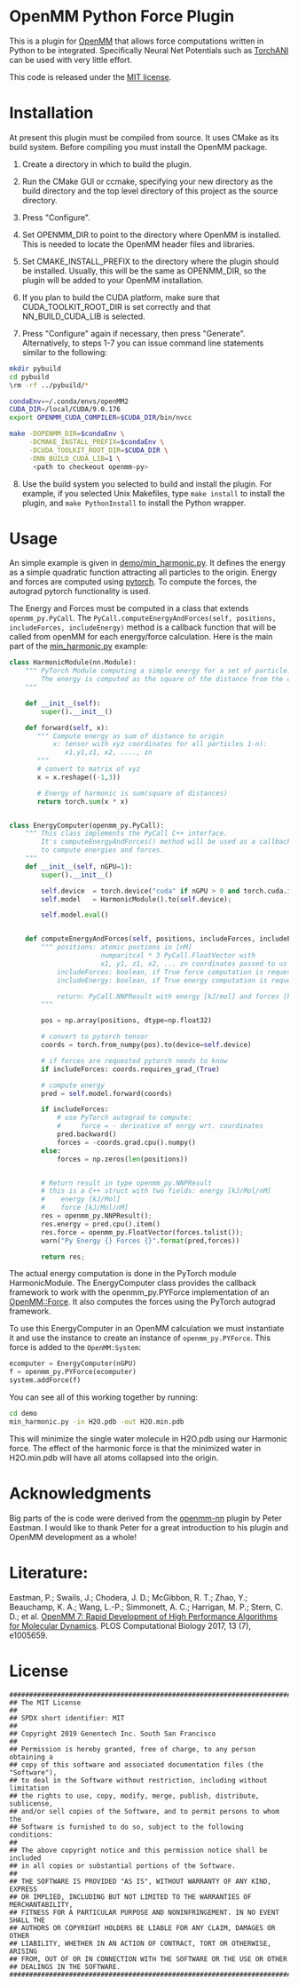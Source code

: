 OpenMM Python Force Plugin
============================

This is a plugin for [OpenMM](http://openmm.org) that allows force computations written in
Python to be integrated. Specifically Neural Net Potentials such as 
[TorchANI](https://github.com/aiqm/torchani) can be used with very little effort.

This code is released under the [MIT license](License.txt).


Installation
============

At present this plugin must be compiled from source. It uses CMake as its build
system.  Before compiling you must install the OpenMM package.

1. Create a directory in which to build the plugin.

2. Run the CMake GUI or ccmake, specifying your new directory as the build directory and the top
level directory of this project as the source directory.

3. Press "Configure".

4. Set OPENMM_DIR to point to the directory where OpenMM is installed.  This is needed to locate
the OpenMM header files and libraries.

5. Set CMAKE_INSTALL_PREFIX to the directory where the plugin should be installed.  Usually,
this will be the same as OPENMM_DIR, so the plugin will be added to your OpenMM installation.

6. If you plan to build the CUDA platform, make sure that CUDA_TOOLKIT_ROOT_DIR is set correctly
and that NN_BUILD_CUDA_LIB is selected.

7. Press "Configure" again if necessary, then press "Generate".
Alternatively, to steps 1-7 you can issue command line statements similar to the following:
```bash
mkdir pybuild
cd pybuild
\rm -rf ../pybuild/*

condaEnv=~/.conda/envs/openMM2
CUDA_DIR=/local/CUDA/9.0.176
export OPENMM_CUDA_COMPILER=$CUDA_DIR/bin/nvcc

make -DOPENMM_DIR=$condaEnv \
     -DCMAKE_INSTALL_PREFIX=$condaEnv \
     -DCUDA_TOOLKIT_ROOT_DIR=$CUDA_DIR \
     -DNN_BUILD_CUDA_LIB=1 \
      <path to checkeout openmm-py>
```

8. Use the build system you selected to build and install the plugin.  For example, if you
selected Unix Makefiles, type `make install` to install the plugin, and `make PythonInstall` to
install the Python wrapper.

Usage
=====

An simple example is given in [demo/min_harmonic.py](demo/min_harmonic.py).
It defines the energy as a simple quadratic function attracting all particles to
the origin. Energy and forces are computed using [pytorch](https://pytorch.org/).
To compute the forces, the autograd pytorch functionality is used.


The Energy and Forces must be computed in a class that extends ```openmm_py.PyCall```.
The ```PyCall.computeEnergyAndForces(self, positions, includeForces, includeEnergy)```
method is a callback function that will be called from openMM for each energy/force
calculation. Here is the main part of the [min_harmonic.py](demo/min_harmonic.py) example:

```python
class HarmonicModule(nn.Module):
    """ PyTorch Module computing a simple energy for a set of particle.
        The energy is computed as the square of the distance from the origin.
    """

    def __init__(self):
        super().__init__()

    def forward(self, x):
       """ Compute energy as sum of distance to origin
           x: tensor with xyz coordinates for all particles 1-n):
              x1,y1,z1, x2, ...., zn
       """
       # convert to matrix of xyz
       x = x.reshape((-1,3))

       # Energy of harmonic is sum(square of distances)
       return torch.sum(x * x)


class EnergyComputer(openmm_py.PyCall):
    """ This class implements the PyCall C++ interface.
        It's computeEnergyAndForces() method will be used as a callback from C++
        to compute energies and forces.
    """
    def __init__(self, nGPU=1):
        super().__init__()

        self.device  = torch.device("cuda" if nGPU > 0 and torch.cuda.is_available() else "cpu")
        self.model   = HarmonicModule().to(self.device);

        self.model.eval()


    def computeEnergyAndForces(self, positions, includeForces, includeEnergy):
        """ positions: atomic postions in [nM]
                       numparitcal * 3 PyCall.FloatVector with
                       x1, y1, z1, x2, ... zn coordinates passed to us from openMM
            includeForces: boolean, if True force computation is requested.
            includeEnergy: boolean, if True energy computation is requested.

            return: PyCall.NNPResult with energy [kJ/mol] and forces [kJ/mol/nm]
        """

        pos = np.array(positions, dtype=np.float32)

        # convert to pytorch tensor
        coords = torch.from_numpy(pos).to(device=self.device)

        # if forces are requested pytorch needs to know
        if includeForces: coords.requires_grad_(True)

        # compute energy
        pred = self.model.forward(coords)

        if includeForces:
            # use PyTorch autograd to compute:
            #     force = - derivative of enrgy wrt. coordinates
            pred.backward()
            forces = -coords.grad.cpu().numpy()
        else:
            forces = np.zeros(len(positions))


        # Return result in type openmm_py.NNPResult
        # this is a C++ struct with two fields: energy [kJ/Mol/nM]
        #    energy [kJ/Mol]
        #    force [kJ/Mol/nM]
        res = openmm_py.NNPResult();
        res.energy = pred.cpu().item()
        res.force = openmm_py.FloatVector(forces.tolist());
        warn("Py Energy {} Forces {}".format(pred,forces))

        return res;
```

The actual energy computation is done in the PyTorch module HarmonicModule.
The EnergyComputer class provides the callback framework to work
with the openmm_py.PYForce implementation of an 
[OpenMM::Force](https://simtk.org/api_docs/openmm/api6_0/python/classsimtk_1_1openmm_1_1openmm_1_1Force.html).
It also computes the forces using the PyTorch autograd framework.


To use this EnergyComputer in an OpenMM calculation we must instantiate it and
use the instance to create an instance of ```openmm_py.PYForce```. This
force is added to the ```OpenMM:System```:

```python
ecomputer = EnergyComputer(nGPU)
f = openmm_py.PYForce(ecomputer)
system.addForce(f)
```

You can see all of this working together by running:
```bash
cd demo
min_harmonic.py -in H2O.pdb -out H2O.min.pdb
```
This will minimize the single water molecule in H2O.pdb using our Harmonic force.
The effect of the harmonic force is that the minimized water in H2O.min.pdb will have
all atoms collapsed into the origin.

Acknowledgments
===============

Big parts of the is code were derived from the [openmm-nn](https://github.com/pandegroup/openmm-nn)
plugin by Peter Eastman. I would like to thank Peter for a great introduction to his plugin and
OpenMM development as a whole!


Literature:
===========

Eastman, P.; Swails, J.; Chodera, J. D.; McGibbon, R. T.; Zhao, Y.; Beauchamp, K. A.; Wang, L.-P.; Simmonett, A. C.; Harrigan, M. P.; Stern, C. D.; et al. [OpenMM 7: Rapid Development of High Performance Algorithms for Molecular Dynamics](https://doi.org/10.1371/journal.pcbi.1005659). PLOS Computational Biology 2017, 13 (7), e1005659.


License
=======
```
###############################################################################
## The MIT License
##
## SPDX short identifier: MIT
##
## Copyright 2019 Genentech Inc. South San Francisco
##
## Permission is hereby granted, free of charge, to any person obtaining a
## copy of this software and associated documentation files (the "Software"),
## to deal in the Software without restriction, including without limitation
## the rights to use, copy, modify, merge, publish, distribute, sublicense,
## and/or sell copies of the Software, and to permit persons to whom the
## Software is furnished to do so, subject to the following conditions:
##
## The above copyright notice and this permission notice shall be included
## in all copies or substantial portions of the Software.
##
## THE SOFTWARE IS PROVIDED "AS IS", WITHOUT WARRANTY OF ANY KIND, EXPRESS
## OR IMPLIED, INCLUDING BUT NOT LIMITED TO THE WARRANTIES OF MERCHANTABILITY,
## FITNESS FOR A PARTICULAR PURPOSE AND NONINFRINGEMENT. IN NO EVENT SHALL THE
## AUTHORS OR COPYRIGHT HOLDERS BE LIABLE FOR ANY CLAIM, DAMAGES OR OTHER
## LIABILITY, WHETHER IN AN ACTION OF CONTRACT, TORT OR OTHERWISE, ARISING
## FROM, OUT OF OR IN CONNECTION WITH THE SOFTWARE OR THE USE OR OTHER
## DEALINGS IN THE SOFTWARE.
###############################################################################
```

